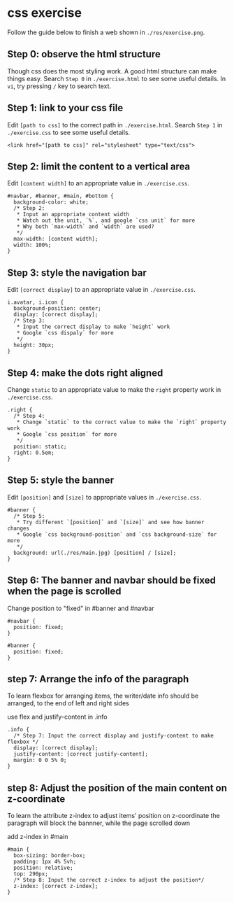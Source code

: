# css exercise

Follow the guide below to finish a web shown in `./res/exercise.png`.

## Step 0: observe the html structure

Though css does the most styling work. A good html structure can make things easy. Search `Step 0` in `./exercise.html` to see some useful details. In `vi`, try pressing `/` key to search text.

## Step 1: link to your css file

Edit `[path to css]` to the correct path in `./exercise.html`. Search `Step 1` in `./exercise.css` to see some useful details.

```
<link href="[path to css]" rel="stylesheet" type="text/css">
```

## Step 2: limit the content to a vertical area

Edit `[content width]` to an appropriate value in `./exercise.css`.

```
#navbar, #banner, #main, #bottom {
  background-color: white;
  /* Step 2:
   * Input an appropriate content width
   * Watch out the unit, `%`, and google `css unit` for more
   * Why both `max-width` and `width` are used?
   */
  max-width: [content width];
  width: 100%;
}
```

## Step 3: style the navigation bar

Edit `[correct display]` to an appropriate value in `./exercise.css`.

```
i.avatar, i.icon {
  background-position: center;
  display: [correct display];
  /* Step 3:
   * Input the correct display to make `height` work
   * Google `css dispaly` for more
   */
  height: 30px;
}
```

## Step 4: make the dots right aligned

Change `static` to an appropriate value to make the `right` property work in `./exercise.css`.

```
.right {
  /* Step 4:
   * Change `static` to the correct value to make the `right` property work
   * Google `css position` for more
   */
  position: static;
  right: 0.5em;
}
```

## Step 5: style the banner

Edit `[position]` and `[size]` to appropriate values in `./exercise.css`.

```
#banner {
  /* Step 5:
   * Try different `[position]` and `[size]` and see how banner changes
   * Google `css background-position` and `css background-size` for more
   */
  background: url(./res/main.jpg) [position] / [size];
}
```

## Step 6: The banner and navbar should be fixed when the page is scrolled

Change position to "fixed" in #banner and #navbar

```
#navbar {
  position: fixed;
}

#banner {
  position: fixed;
}
```

## step 7: Arrange the info of the paragraph
 
To learn flexbox for arranging items, the writer/date info should be arranged, to the end of left and right sides

use flex and justify-content in .info

```
.info {
  /* Step 7: Input the correct display and justify-content to make flexbox */
  display: [correct display];
  justify-content: [correct justify-content];
  margin: 0 0 5% 0;
}
```

## step 8: Adjust the position of the main content on z-coordinate

To learn the attribute z-index to adjust items' position on z-coordinate the paragraph will block the bannner, while the page scrolled down

add z-index in #main

```
#main {
  box-sizing: border-box;
  padding: 1px 4% 5vh;
  position: relative;
  top: 290px;
  /* Step 8: Input the correct z-index to adjust the position*/
  z-index: [correct z-index];
}
```
